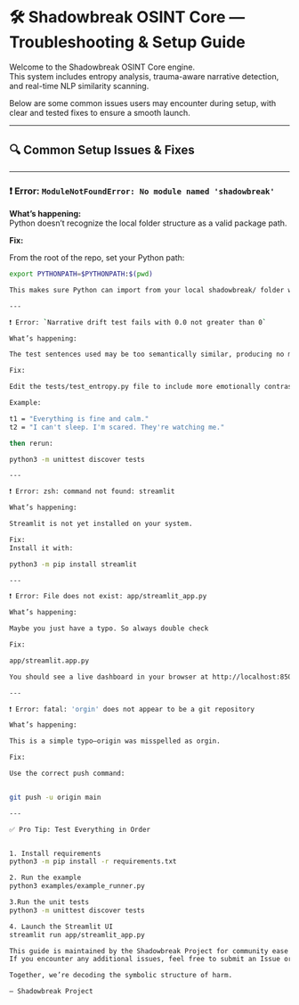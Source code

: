 # 🛠️ Shadowbreak OSINT Core — Troubleshooting & Setup Guide

Welcome to the Shadowbreak OSINT Core engine.  
This system includes entropy analysis, trauma-aware narrative detection, and real-time NLP similarity scanning.

Below are some common issues users may encounter during setup, with clear and tested fixes to ensure a smooth launch.

---

## 🔍 Common Setup Issues & Fixes

---

### ❗ Error: `ModuleNotFoundError: No module named 'shadowbreak'`

**What’s happening:**  
Python doesn’t recognize the local folder structure as a valid package path.

**Fix:**

From the root of the repo, set your Python path:

```bash
export PYTHONPATH=$PYTHONPATH:$(pwd)

This makes sure Python can import from your local shadowbreak/ folder when running scripts like example_runner.py.

---

❗ Error: `Narrative drift test fails with 0.0 not greater than 0` 

What’s happening:

The test sentences used may be too semantically similar, producing no meaningful entropy difference.

Fix:

Edit the tests/test_entropy.py file to include more emotionally contrasting text examples.

Example:

t1 = "Everything is fine and calm."
t2 = "I can't sleep. I'm scared. They're watching me."

then rerun:

python3 -m unittest discover tests

---

❗ Error: zsh: command not found: streamlit

What’s happening:

Streamlit is not yet installed on your system.

Fix:
Install it with:

python3 -m pip install streamlit

---

❗ Error: File does not exist: app/streamlit_app.py

What’s happening:

Maybe you just have a typo. So always double check 

Fix:

app/streamlit.app.py

You should see a live dashboard in your browser at http://localhost:8501

---

❗ Error: fatal: 'orgin' does not appear to be a git repository

What’s happening:

This is a simple typo—origin was misspelled as orgin.

Fix:

Use the correct push command:


git push -u origin main

---

✅ Pro Tip: Test Everything in Order


1. Install requirements
python3 -m pip install -r requirements.txt

2. Run the example 
python3 examples/example_runner.py

3.Run the unit tests
python3 -m unittest discover tests

4. Launch the Streamlit UI
streamlit run app/streamlit_app.py

This guide is maintained by the Shadowbreak Project for community ease of use.
If you encounter any additional issues, feel free to submit an Issue or PR.

Together, we’re decoding the symbolic structure of harm.

— Shadowbreak Project

